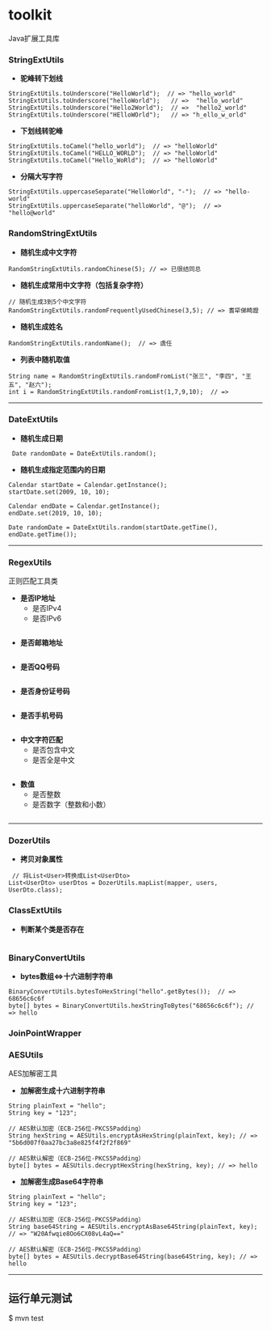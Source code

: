 # toolkit

Java扩展工具库

### StringExtUtils

- **驼峰转下划线**
```
StringExtUtils.toUnderscore("HelloWorld");  // => "hello_world"
StringExtUtils.toUnderscore("helloWorld");   // =>  "hello_world"
StringExtUtils.toUnderscore("Hello2World");  // =>  "hello2_world"
StringExtUtils.toUnderscore("HElloWOrld");   // => "h_ello_w_orld"
```

- **下划线转驼峰**
```
StringExtUtils.toCamel("hello_world");  // => "helloWorld"
StringExtUtils.toCamel("HELLO_WORLD");  // => "helloWorld"
StringExtUtils.toCamel("Hello_WoRld");  // => "helloWorld"
```

- **分隔大写字符**
```
StringExtUtils.uppercaseSeparate("HelloWorld", "-");  // => "hello-world"
StringExtUtils.uppercaseSeparate("helloWorld", "@");  // => "hello@world"
```


### RandomStringExtUtils

- **随机生成中文字符**
```
RandomStringExtUtils.randomChinese(5); // => 已很结同总
```

- **随机生成常用中文字符（包括复杂字符）**
```
// 随机生成3到5个中文字符
RandomStringExtUtils.randomFrequentlyUsedChinese(3,5); // => 耆牮俤畸蹬
```

- **随机生成姓名**
```
RandomStringExtUtils.randomName();  // => 虞任
```

- **列表中随机取值**
```
String name = RandomStringExtUtils.randomFromList("张三", "李四", "王五", "赵六");  
int i = RandomStringExtUtils.randomFromList(1,7,9,10);  // => 

```

---
### DateExtUtils

- **随机生成日期**
```
 Date randomDate = DateExtUtils.random();
```

- **随机生成指定范围内的日期**
```
Calendar startDate = Calendar.getInstance();
startDate.set(2009, 10, 10);

Calendar endDate = Calendar.getInstance();
endDate.set(2019, 10, 10);
        
Date randomDate = DateExtUtils.random(startDate.getTime(), endDate.getTime());
```

---
### RegexUtils

正则匹配工具类

- **是否IP地址**
  - 是否IPv4
  - 是否IPv6
```

```

- **是否邮箱地址**
```

```

- **是否QQ号码**
```

```

- **是否身份证号码**
```

```

- **是否手机号码**
```

```

- **中文字符匹配**
  - 是否包含中文
  - 是否全是中文
```

```

- **数值**
  - 是否整数
  - 是否数字（整数和小数）
```

```

---

### DozerUtils

- **拷贝对象属性**
```
 // 将List<User>转换成List<UserDto>
List<UserDto> userDtos = DozerUtils.mapList(mapper, users, UserDto.class);
```


### ClassExtUtils

- **判断某个类是否存在**
```

```

### BinaryConvertUtils

- **bytes数组<=>十六进制字符串**
```
BinaryConvertUtils.bytesToHexString("hello".getBytes());  // => 68656c6c6f
byte[] bytes = BinaryConvertUtils.hexStringToBytes("68656c6c6f"); // => hello
```

### JoinPointWrapper



### AESUtils

AES加解密工具

- **加解密生成十六进制字符串**
```
String plainText = "hello";
String key = "123";

// AES默认加密（ECB-256位-PKCS5Padding）
String hexString = AESUtils.encryptAsHexString(plainText, key); // => "5b6d007f0aa27bc3a8e825f4f2f2f869"

// AES默认解密（ECB-256位-PKCS5Padding）
byte[] bytes = AESUtils.decryptHexString(hexString, key); // => hello

```

- **加解密生成Base64字符串**
```
String plainText = "hello";
String key = "123";

// AES默认加密（ECB-256位-PKCS5Padding）
String base64String = AESUtils.encryptAsBase64String(plainText, key); // => "W20Afwqie8Oo6CX08vL4aQ=="

// AES默认解密（ECB-256位-PKCS5Padding）
byte[] bytes = AESUtils.decryptBase64String(base64String, key); // => hello
```



---
## 运行单元测试

$ mvn test
